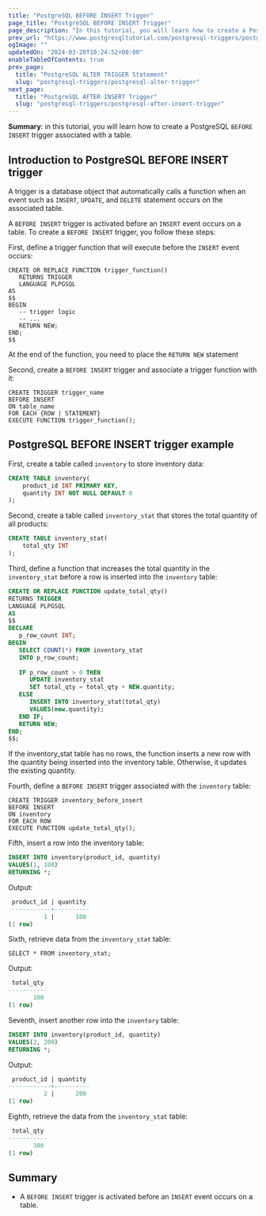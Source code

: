 ```yaml
---
title: "PostgreSQL BEFORE INSERT Trigger"
page_title: "PostgreSQL BEFORE INSERT Trigger"
page_description: "In this tutorial, you will learn how to create a PostgreSQL BEFORE INSERT trigger associated with a table."
prev_url: "https://www.postgresqltutorial.com/postgresql-triggers/postgresql-before-insert-trigger/"
ogImage: ""
updatedOn: "2024-03-28T10:24:52+00:00"
enableTableOfContents: true
prev_page: 
  title: "PostgreSQL ALTER TRIGGER Statement"
  slug: "postgresql-triggers/postgresql-alter-trigger"
next_page: 
  title: "PostgreSQL AFTER INSERT Trigger"
  slug: "postgresql-triggers/postgresql-after-insert-trigger"
---
```





**Summary**: in this tutorial, you will learn how to create a PostgreSQL `BEFORE INSERT` trigger associated with a table.


## Introduction to PostgreSQL BEFORE INSERT trigger

A trigger is a database object that automatically calls a function when an event such as `INSERT`, `UPDATE`, and `DELETE` statement occurs on the associated table.

A `BEFORE INSERT` trigger is activated before an `INSERT` event occurs on a table. To create a `BEFORE INSERT` trigger, you follow these steps:

First, define a trigger function that will execute before the `INSERT` event occurs:


```pgsqlsql
CREATE OR REPLACE FUNCTION trigger_function()
   RETURNS TRIGGER
   LANGUAGE PLPGSQL
AS
$$
BEGIN
   -- trigger logic
   -- ...
   RETURN NEW;
END;
$$
```
At the end of the function, you need to place the `RETURN NEW` statement

Second, create a `BEFORE INSERT` trigger and associate a trigger function with it:


```pgsql
CREATE TRIGGER trigger_name
BEFORE INSERT
ON table_name
FOR EACH {ROW | STATEMENT}
EXECUTE FUNCTION trigger_function();
```

## PostgreSQL BEFORE INSERT trigger example

First, create a table called `inventory` to store inventory data:


```sql
CREATE TABLE inventory(
    product_id INT PRIMARY KEY,
    quantity INT NOT NULL DEFAULT 0
);
```
Second, create a table called `inventory_stat` that stores the total quantity of all products:


```sql
CREATE TABLE inventory_stat(
    total_qty INT
);
```
Third, define a function that increases the total quantity in the `inventory_stat` before a row is inserted into the `inventory` table:


```sql
CREATE OR REPLACE FUNCTION update_total_qty()
RETURNS TRIGGER
LANGUAGE PLPGSQL
AS
$$
DECLARE
   p_row_count INT;
BEGIN
   SELECT COUNT(*) FROM inventory_stat
   INTO p_row_count;
   
   IF p_row_count > 0 THEN
      UPDATE inventory_stat 
      SET total_qty = total_qty + NEW.quantity;
   ELSE
      INSERT INTO inventory_stat(total_qty)
      VALUES(new.quantity);
   END IF;
   RETURN NEW;
END;
$$;
```
If the inventory\_stat table has no rows, the function inserts a new row with the quantity being inserted into the inventory table. Otherwise, it updates the existing quantity.

Fourth, define a `BEFORE INSERT` trigger associated with the `inventory` table:


```
CREATE TRIGGER inventory_before_insert
BEFORE INSERT
ON inventory
FOR EACH ROW
EXECUTE FUNCTION update_total_qty();
```
Fifth, insert a row into the inventory table:


```sql
INSERT INTO inventory(product_id, quantity)
VALUES(1, 100)
RETURNING *;
```
Output:


```sql
 product_id | quantity
------------+----------
          1 |      100
(1 row)
```
Sixth, retrieve data from the `inventory_stat` table:


```
SELECT * FROM inventory_stat;
```
Output:


```sql
 total_qty
-----------
       100
(1 row)
```
Seventh, insert another row into the `inventory` table:


```sql
INSERT INTO inventory(product_id, quantity)
VALUES(2, 200)
RETURNING *;
```
Output:


```sql
 product_id | quantity
------------+----------
          2 |      200
(1 row)
```
Eighth, retrieve the data from the `inventory_stat` table:


```sql
 total_qty
-----------
       300
(1 row)
```

## Summary

* A `BEFORE INSERT` trigger is activated before an `INSERT` event occurs on a table.


